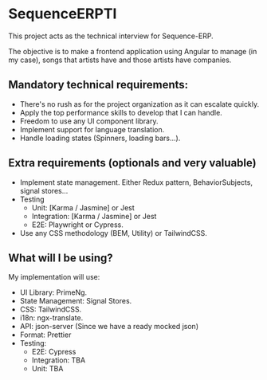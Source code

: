 # SequenceERPTI

This project acts as the technical interview for Sequence-ERP.  

The objective is to make a frontend application using Angular to manage (in my case), songs that artists have and those artists have companies.  

## Mandatory technical requirements:  
-  There's no rush as for the project organization as it can escalate quickly.
- Apply the top performance skills to develop that I can handle.
- Freedom to use any UI component library.
- Implement support for language translation.
- Handle loading states (Spinners, loading bars...).

## Extra requirements (optionals and very valuable)
- Implement state management. Either Redux pattern, BehaviorSubjects, signal stores...
- Testing
  - Unit: [Karma / Jasmine] or Jest
  - Integration: [Karma / Jasmine] or Jest
  - E2E: Playwright or Cypress.
- Use any CSS methodology (BEM, Utility) or TailwindCSS.

## What will I be using?
My implementation will use:

- UI Library: PrimeNg.
- State Management: Signal Stores.
- CSS: TailwindCSS.
- i18n: ngx-translate.
- API: json-server (Since we have a ready mocked json)
- Format: Prettier
- Testing:
  - E2E: Cypress
  - Integration: TBA
  - Unit: TBA
